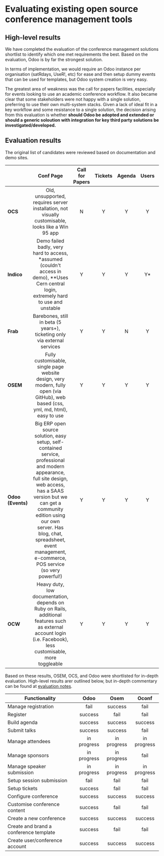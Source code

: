 # Evaluating existing open source conference management tools

## High-level results
We have completed the evaluation of the conference management solutions shortlist to identify which one met requirements the best. Based on the evaluation, Odoo is by far the strongest solution. 

In terms of implementation, we would require an Odoo instance per organisation (satRdays, UseR!, etc) for ease and then setup dummy events that can be used for templates, but Odoo system creation is very easy. 

The greatest area of weakness was the call for papers facilities, especially for events looking to use an academic conference workflow.
It also became clear that some stakeholders were not happy with a single solution, preferring to use their own multi-system stacks. Given a lack of ideal fit in a key workflow and some resistance to a single solution, the decision arising from this evaluation is whether  **should Odoo be adopted and extended or should a generic soloution with integration for key third party solutions be investigated/developed.**


## Evaluation results
The original list of candidates were reviewed based on documentation and demo sites.

|               | Conf Page | Call for Papers | Tickets | Agenda | Users | Notes |
| :--- | :---: | :---: | :---: | :---: | :---: | :--- |
| **OCS** | Old, unsupported, requires server installation, not visually customisable, looks like a Win 95 app | N | Y | Y | Y | N | 
| **Indico** | Demo failed badly, very hard to access, *assumed (couldn't access in demo), **Uses Cern central login, extremely hard to use and unstable | Y | Y | Y | Y* | Y** | 
| **Frab** | Barebones, still in beta (5 years+), ticketing only via external services | Y | Y | N | Y | Y |
| **OSEM** | Fully customisable, single page website design, very modern, fully open (via GitHub), web based (css, yml, md, html), easy to use | Y | Y | Y | Y | Y |
| **Odoo (Events)** | Big ERP open source solution, easy setup, self-contained service, professional and modern appearance, full site design, web access, has a SAAS version but we can get a community edition using our own server. Has blog, chat, spreadsheet, event management, e-commerce, POS service (so very powerful!)  | Y | Y | Y | Y | Y |
| **OCW** | Heavy duty, low documentation, depends on Ruby on Rails, additional features such as external account login (i.e. Facebook),  less customisable, more toggleable| Y | Y | Y | Y | Y |

Based on these results, OSEM, OCS, and Odoo were shortlisted for in-depth evaluation. High-level results arer outlined below, but in-depth commentary can be found at [evaluation notes](reviews/rcms_review(am).md).

| Functionality                          | Odoo        | Osem        | Oconf       |
|----------------------------------------|:-----------:|:-----------:|:-----------:|
| Manage registration                    | fail        | success     | fail        |
| Register                               | success     | fail        | fail        |
| Build agenda                           | success     | success     | success     |
| Submit talks                           | success     | success     | fail        |
| Manage attendees                       | in progress | in progress | in progress |
| Manage sponsors                        | in progress | in progress | fail        |
| Manage speaker submission              | in progress | in progress | in progress |
| Setup session submission               | fail        | fail        | fail        |
| Setup tickets                          | success     | fail        | fail        |
| Configure conference                   | success     | success     | success    |
| Customise conference content           | success     | fail        | fail        |
| Create a new conference                | success     | success     | success     |
| Create and brand a conference template | success     | fail        | fail        |
| Create user/conference account         | success     | success     | success     |

